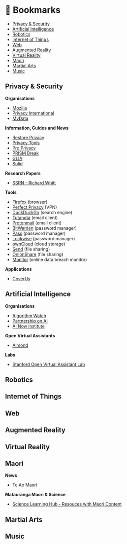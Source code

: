 # :bookmark: Bookmarks

- [Privacy & Security](#privacy-and-security)
- [Artificial Intelligence](#artificial-intelligence)
- [Robotics](#robotics)
- [Internet of Things](#internet-of-things)
- [Web](#web)
- [Augmented Reality](#augmented-reality)
- [Virtual Reality](#virtual-reality)
- [Maori](#maori)
- [Martial Arts](#martial-arts)
- [Music](#music)

## Privacy & Security

**Organisations**
- [Mozilla](https://www.mozilla.org/en-US/)
- [Privacy International](https://privacyinternational.org/)
- [MyData](https://mydata.org/)

**Information, Guides and News**
- [Restore Privacy](https://restoreprivacy.com/)
- [Privacy Tools](https://www.privacytools.io/)
- [Pro Privacy](https://proprivacy.com/)
- [PRISM Break](https://prism-break.org/en/)
- [GLIA](https://glia.net/)
- [Solid](https://solid.mit.edu/#home)

**Research Papers**
- [SSRN - Richard Whitt](https://papers.ssrn.com/sol3/cf_dev/AbsByAuth.cfm?per_id=861966)

**Tools**
- [Firefox](https://www.mozilla.org/en-US/firefox/new/) (browser)
- [Perfect Privacy](https://www.perfect-privacy.com/en/) (VPN)    
- [DuckDuckGo](https://duckduckgo.com/) (search engine)
- [Tutanota](https://tutanota.com/) (email client)
- [Protonmail](https://protonmail.com/) (email client)
- [BitWarden](https://bitwarden.com/) (password manager)
- [Pass](https://www.passwordstore.org/) (password manager)
- [Lockwise](https://www.mozilla.org/en-US/firefox/lockwise/) (password manager)
- [ownCloud](https://owncloud.org/) (cloud storage)
- [Send](https://send.firefox.com/) (file sharing)
- [OnionShare](https://onionshare.org/) (file sharing)
- [Monitor](https://monitor.firefox.com/) (online data breach monitor)

**Applications**
- [CoverUs](https://coverus.health/)

## Artificial Intelligence

**Organisations**
- [Algorithm Watch](https://algorithmwatch.org/en/)
- [Partnership on AI](https://www.partnershiponai.org/)
- [AI Now Institute](https://ainowinstitute.org/)

**Open Virtual Assistants**
- [Almond](https://almond.stanford.edu/)

**Labs**
- [Stanford Open Virtual Assistant Lab](https://oval.cs.stanford.edu/)

## Robotics
## Internet of Things
## Web
## Augmented Reality
## Virtual Reality
## Maori

**News**
- [Te Ao Maori](https://www.teaomaori.news/)

**Matauranga Maori & Science**
- [Science Learning Hub - Resouces with Maori Content](https://www.sciencelearn.org.nz/resources/2268-resources-with-maori-content)

## Martial Arts
## Music
